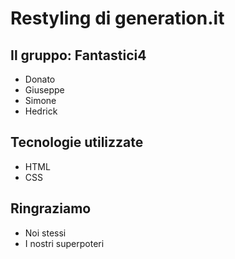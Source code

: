 #   Restyling di generation.it

##  Il gruppo: Fantastici4

-   Donato
-   Giuseppe
-   Simone
-   Hedrick

##  Tecnologie utilizzate

-   HTML
-   CSS

##  Ringraziamo

- Noi stessi
- I nostri superpoteri